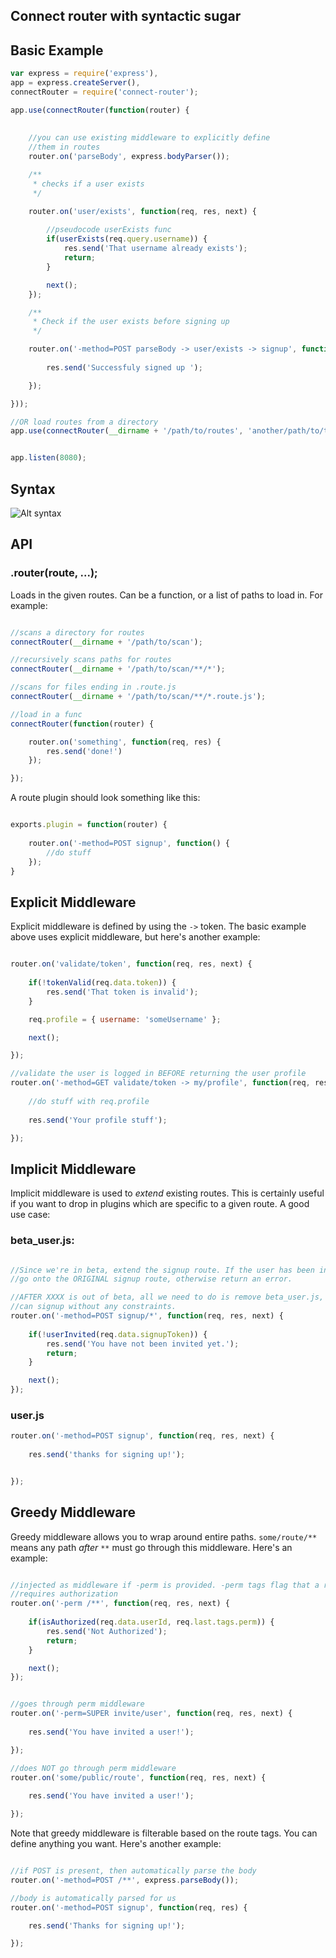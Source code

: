 ## Connect router with syntactic sugar

## Basic Example

```javascript
var express = require('express'),
app = express.createServer(),
connectRouter = require('connect-router');

app.use(connectRouter(function(router) {
		
	
	//you can use existing middleware to explicitly define
	//them in routes
	router.on('parseBody', express.bodyParser());

	/**
	 * checks if a user exists
	 */

	router.on('user/exists', function(req, res, next) {
			
		//pseudocode userExists func
		if(userExists(req.query.username)) {
			res.send('That username already exists');
			return;
		}

		next();
	});

	/**
	 * Check if the user exists before signing up
	 */

	router.on('-method=POST parseBody -> user/exists -> signup', function(req, res, next) {
		
		res.send('Successfuly signed up ');

	});

}));

//OR load routes from a directory
app.use(connectRouter(__dirname + '/path/to/routes', 'another/path/to/traverse/**/*')); 


app.listen(8080);
```

## Syntax

![Alt syntax](http://i.imgur.com/Q3IJz.png)

## API

### .router(route, ...);

Loads in the given routes. Can be a function, or a list of paths to load in. For example:

```javascript

//scans a directory for routes
connectRouter(__dirname + '/path/to/scan');

//recursively scans paths for routes
connectRouter(__dirname + '/path/to/scan/**/*');

//scans for files ending in .route.js
connectRouter(__dirname + '/path/to/scan/**/*.route.js');

//load in a func
connectRouter(function(router) {

	router.on('something', function(req, res) {
		res.send('done!')
	});

});


```

A route plugin should look something like this:

```javascript

exports.plugin = function(router) {
	
	router.on('-method=POST signup', function() {
		//do stuff
	});
}

```



## Explicit Middleware

Explicit middleware is defined by using the `->` token. The basic example above uses explicit middleware, but here's another example:

```javascript

router.on('validate/token', function(req, res, next) {
	
	if(!tokenValid(req.data.token)) {
		res.send('That token is invalid');
	}

	req.profile = { username: 'someUsername' };

	next();

});

//validate the user is logged in BEFORE returning the user profile
router.on('-method=GET validate/token -> my/profile', function(req, res, next) {
	
	//do stuff with req.profile
	
	res.send('Your profile stuff');

});

```

## Implicit Middleware

Implicit middleware is used to *extend* existing routes. This is certainly useful if you want to drop in plugins which are specific to a given route. A good use case:


### beta_user.js:

```javascript

//Since we're in beta, extend the signup route. If the user has been invited, then
//go onto the ORIGINAL signup route, otherwise return an error. 

//AFTER XXXX is out of beta, all we need to do is remove beta_user.js, and users
//can signup without any constraints.
router.on('-method=POST signup/*', function(req, res, next) {
	
	if(!userInvited(req.data.signupToken)) {
		res.send('You have not been invited yet.');
		return;
	}

	next();
});

```

### user.js

```javascript
router.on('-method=POST signup', function(req, res, next) {
	
	res.send('thanks for signing up!');


});
```

## Greedy Middleware

Greedy middleware allows you to wrap around entire paths. `some/route/**` means any path *after* `**` must go through this middleware. Here's an example:

```javascript

//injected as middleware if -perm is provided. -perm tags flag that a route
//requires authorization
router.on('-perm /**', function(req, res, next) {
	
	if(isAuthorized(req.data.userId, req.last.tags.perm)) {
		res.send('Not Authorized');
		return;
	}

	next();
});


//goes through perm middleware
router.on('-perm=SUPER invite/user', function(req, res, next) {
	
	res.send('You have invited a user!');

});

//does NOT go through perm middleware
router.on('some/public/route', function(req, res, next) {
	
	res.send('You have invited a user!');

});
```

Note that greedy middleware is filterable based on the route tags. You can define anything you want. Here's another
example:

```javascript

//if POST is present, then automatically parse the body
router.on('-method=POST /**', express.parseBody());

//body is automatically parsed for us
router.on('-method=POST signup', function(req, res) {

	res.send('Thanks for signing up!');

});
```




